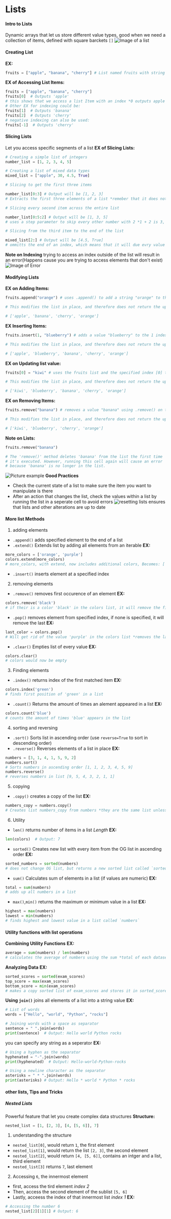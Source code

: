 # Lists
#### Intro to Lists
Dynamic arrays that let us store different value types, good when we need a collection of items, defined with square barckets `[]`
![Image of a list](https://pynative.com/wp-content/uploads/2021/03/python-list.jpg)
#### Creating List
**EX:**
```python
fruits = ["apple", "banana", "cherry"] # List named fruits with string values seperatted with commas
```
**EX of Accessing List Items:**
```python
fruits = ["apple", "banana", "cherry"]
fruits[0]  # Outputs 'apple'
# this shows that we access a list Item with an index *0 outputs apple as 0 refers to the first Item in the list, which is a string "apple"*
# Other EX for indexing could be:
fruits[1]  # Outputs 'banana'
fruits[2]  # Outputs 'cherry'
# negative indexing can also be used:
fruits[-1]  # Outputs 'cherry'
```
#### Slicing Lists
Let you access specific segments of a list 
**EX of Slicing Lists:**
```python
# Creating a simple list of integers
number_list = [1, 2, 3, 4, 5]

# Creating a list of mixed data types
mixed_list = ["apple", 30, 4.5, True]

# Slicing to get the first three items

number_list[0:3] # Output will be [1, 2, 3]
# Extracts the first three elements of a list *remeber that it does not inclode the stop parameters index*, this is the same as number_list[:3] os an unspecified start defaults to 0

# Slicing every second item across the entire list

number_list[0:5:2] # Output will be [1, 3, 5]
# uses a step parameter to skip every other number with 2 *1 + 2 is 3, 3 + 2 is 5*, *Starts at 1 due to index being 0/the default*, *Includes every index except values after the 5th index*

# Slicing from the third item to the end of the list

mixed_list[2:] # Output will be [4.5, True]
# ommitts the end of an index, which means that it will due evry value after the start value 2
```
**Note on Indexing**
trying to access an index outside of the list will result in an error(Happens cause  you are trying to access elements that don't exist)
![Image of Error](https://images.surferseo.art/023956c0-38d1-41f1-9660-115d77d13162.png)
#### Modifying Lists
**EX on Adding Items:**
```python
fruits.append("orange") # uses .append() to add a string "orange" to the end of the list `fruits`

# This modifies the list in place, and therefore does not return the updated list as an output. However, the fruits list is now:

# ['apple', 'banana', 'cherry', 'orange']
```
**EX Inserting Items:**
```python
fruits.insert(1, "blueberry") # adds a value "blueberry" to the 1 index *2nd value in a list* using .insert() on the list `fruits`

# This modifies the list in place, and therefore does not return the updated list as an output. However, the fruits list is now:

# ['apple', 'blueberry', 'banana', 'cherry', 'orange']
```
**EX on Updating list value:**
```python
fruits[0] = "kiwi" # uses the fruits list and the specified index [0] to change that value from "apple" to "kiwi"

# This modifies the list in place, and therefore does not return the updated list as an output. However, the fruits list is now:

# ['kiwi', 'blueberry', 'banana', 'cherry', 'orange']
```
**EX on Removing Items:**
```python
fruits.remove("banana") # removes a value "banana" using .remove() on the list fruits 

# This modifies the list in place, and therefore does not return the updated list as an output. However, the fruits list is now:

# ['kiwi', 'blueberry', 'cherry', 'orange']
```
**Note on Lists:**
```python
fruits.remove("banana")

# The 'remove()' method deletes 'banana' from the list the first time 
# it's executed. However, running this cell again will cause an error 
# because 'banana' is no longer in the list.
```
![Picture example](https://codingtemple.notion.site/image/https%3A%2F%2Fprod-files-secure.s3.us-west-2.amazonaws.com%2F833abfe9-9ed0-4d7c-9473-f1ece2104e38%2Ffd7a57e3-2a77-42c4-9388-69b3528cbf74%2Fimage.png?table=block&id=d7435d73-76ba-4529-8b67-4176e57f61e7&spaceId=833abfe9-9ed0-4d7c-9473-f1ece2104e38&width=1420&userId=&cache=v2)
**Good Practices**
- Check the current state of a list to make sure the item you want to manipulate is there
- After an action that changes the list, check the values within a list by running the list in a seperate cell to avoid errors
![resetting lists](https://cdn.disco.co/media/ezgif-4-c8d1f37d35_c25834f8-fcf9-4123-9e99-bbd1045717fc.gif) ensures that lists and other alterations are up to date
#### More list Methods
1. adding elements
- `.append()` adds specified element to the end of a list
- `.extend()` Extends list by adding all elements from an iterable
**EX:**
```python
more_colors = ['orange', 'purple']
colors.extend(more_colors)
# more_colors, with extend, now includes additional colors, Becomes: ['red', 'blue', 'green', 'yellow', 'orange', 'purple']
```
- `.insert()` inserts element at a specified index
2. removing elements
- `.remove()` removes first occurence of an element
**EX:**
```python
colors.remove('black')
# if their is a color 'black' in the colors list, it will remove the first time that value shows up
```
- `.pop()` removes element from specified index, if none is specified, it will remove the last
**EX:**
```python
last_color = colors.pop()
# Will get rid of the value 'purple' in the colors list *removes the last value cause we didn't specify*
```
- `.clear()` Empties list of every value
**EX:**
```python
colors.clear()
# colors would now be empty
```
3. Finding elements
- `.index()` returns index of the first matched item
**EX:**
```python
colors.index('green')
# finds first position of 'green' in a list
```
- `.count()` Returns the amount of times an alement appeared in a list
**EX:**
```python
colors.count('blue')
# counts the amount of times 'blue' appears in the list
```
4. sorting and reversing
- `.sort()` Sorts list in ascending order (use `reverse=True` to sort in descending order)
- `.reverse()` Reverses elements of a list in place
**EX:**
```python
numbers = [3, 1, 4, 1, 5, 9, 2]
numbers.sort()
# Sorts numbers in ascending order [1, 1, 2, 3, 4, 5, 9]
numbers.reverse()
# reverses numbers in list [9, 5, 4, 3, 2, 1, 1]
```
5. copying
- `.copy()` creates a copy of the list
**EX:**
```python
numbers_copy = numbers.copy()
# Creates list numbers_copy from numbers *they are the same list unless altered*
```
6. Utility
- `len()` returns number of items in a list *Length*
**EX:**
```python
len(colors)  # Output: 7
```
- `sorted()` Creates new list with every item from the OG list in ascending order
**EX:**
```python
sorted_numbers = sorted(numbers)
# does not change OG list, but returns a new sorted list called `sorted_numbers`
```
- `sum()` Calculates sum of elements in a list (if values are numeric)
**EX:**
```python
total = sum(numbers)
# adds up all numbers in a list
```
- `max()`,`min()` returns the maximum or minimum value in a list
**EX:**
```python
highest = max(numbers)
lowest = min(numbers)
# finds highest and lowest value in a list called `numbers`
```
#### Utility functions with list operations
**Combining Utility Functions**
**EX:**
```python
average = sum(numbers) / len(numbers)
# calculates the average of numbers using the sum *total of each dataset* divided by the length *amount of observations*
```
**Analyzing Data**
**EX:**
```python
sorted_scores = sorted(exam_scores)
top_score = max(exam_scores)
bottom_score = min(exam_scores)
# makes a copy sorted list of exam_scores and stores it in sorted_scores, Then finds the min() and max() value within exam_scores and stores it in a variable top_score *for max()* and bottom_score *for min()* 
```
**Using `join()`**
joins all elements of a list into a string value
**EX:**
```python
# List of words
words = ["Hello", "world", "Python", "rocks"]

# Joining words with a space as separator
sentence = " ".join(words)
print(sentence)  # Output: Hello world Python rocks
```
you can specify any string as a seperator
**EX:**
```python
# Using a hyphen as the separator
hyphenated = "-".join(words)
print(hyphenated)  # Output: Hello-world-Python-rocks

# Using a newline character as the separator
asterisks = " * ".join(words)
print(asterisks) # Output: Hello * world * Python * rocks
```
#### other lists, Tips and Tricks
##### Nested Lists
Powerful feature that let you create complex data structures
**Structure:**
```python
nested_list = [1, [2, 3], [4, [5, 6]], 7]
``` 
1. understanding the structure
- `nested_list[0]`, would return `1`, the first element
- `nested_list[1]`, would return the list `[2, 3]`, the second element
- `nested_list[2]`, would return `[4, [5, 6]]`, contains an intger and a list, third element
- `nested_list[3]` returns `7`, last element
2. Accessing `6`, the innermost element
- first, access the tird element *index 2*
- Then, access the second element of the sublist `[5, 6]`
- Lastly, acceess the index of that innermost list *index 1*
**EX:**
```python
# Accessing the number 6
nested_list[2][1][1] # Output: 6
```
